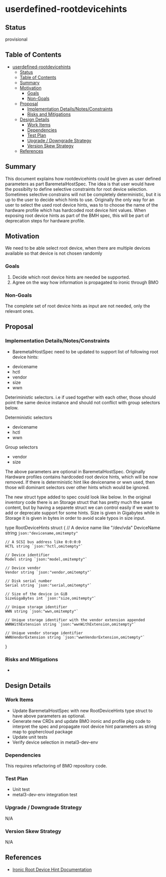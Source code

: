 <!--
 This work is licensed under a Creative Commons Attribution 3.0
 Unported License.

 http://creativecommons.org/licenses/by/3.0/legalcode
-->

# userdefined-rootdevicehints

## Status

provisional

## Table of Contents

<!--ts-->
   * [userdefined-rootdevicehints](#userdefined-rootdevicehints)
      * [Status](#status)
      * [Table of Contents](#table-of-contents)
      * [Summary](#summary)
      * [Motivation](#motivation)
         * [Goals](#goals)
         * [Non-Goals](#non-goals)
      * [Proposal](#proposal)
         * [Implementation Details/Notes/Constraints](#implementation-detailsnotesconstraints)
         * [Risks and Mitigations](#risks-and-mitigations)
      * [Design Details](#design-details)
         * [Work Items](#work-items)
         * [Dependencies](#dependencies)
         * [Test Plan](#test-plan)
         * [Upgrade / Downgrade Strategy](#upgrade--downgrade-strategy)
         * [Version Skew Strategy](#version-skew-strategy)
      * [References](#references)

<!-- Added by: mikkosest -->

<!--te-->

## Summary

This document explains how rootdevicehints could be given as user defined parameters as part BaremetalHostSpec. The idea is that user would have the possibilty to define selective constraints for root device selection. Sometimes selective constrains will not be completely deterministic, but it is up to the user to decide which hints to use. 
Originally the only way for an user to select the used root device hints, was to to choose the name of the hardware profile which has hardcoded root device hint values. When exposing root device hints as part of the BMH spec, this will be part of deprecation steps for hardware profile.

## Motivation

We need to be able select root device, when there are multiple devices available so that device is not chosen randomly

### Goals

1. Decide which root device hints are needed be supported.
2. Agree on the way how information is propagated to ironic through BMO


### Non-Goals

The complete set of root device hints as input are not needed, only the relevant ones.

## Proposal

### Implementation Details/Notes/Constraints

- BaremetalHostSpec need to be updated to support list of following root device hints:
* devicename
* hctl
* vendor
* size
* wwn

Deteriministic selectors. i.e if used together with each other, those should point the same device instance and should not conflict with group selectors below.

Deterministic selectors
* devicename
* hctl
* wwn

Group selectors
* vendor
* size


The above parameters are optional in BaremetalHostSpec. Originally Hardware profiles contains hardcoded root device hints, which will be now removed. If there is deterministic hint like devicename or wwn used, then those will dominant selectors over other hints which would be ignored. 

The new struct type added to spec could look like below. In the original inventory code there is an Storage struct that has pretty much the same content, but by having a separete struct we can control easily if we want to add or deprecate support for some hints. Size is given in Gigabytes while in Storage it is given in bytes in order to avoid scale typos in size input.

type RootDeviceHints struct {
	// A device name like "/dev/vda"
	DeviceName string `json:"devicename,omitempty"`

	// A SCSI bus address like 0:0:0:0
	HCTL string `json:"hctl,omitempty"`

	// Device identifier
	Model string `json:"model,omitempty"`

	// Device vendor
	Vendor string `json:"vendor,omitempty"`

	// Disk serial number
	Serial string `json:"serial,omitempty"`

	// Size of the device in GiB
	SizeGigaBytes int `json:"size,omitempty"`

	// Unique storage identifier
	WWN string `json:"wwn,omitempty"`

	// Unique storage identifier with the vendor extension appended
	WWNWithExtension string `json:"wwnWithExtension,omitempty"`

	// Unique vendor storage identifier
	WWNVendorExtension string `json:"wwnVendorExtension,omitempty"`
}


### Risks and Mitigations

-

## Design Details

### Work Items

- Update BaremetalHostSpec with new RootDeviceHints type struct to have above parameters as optional.
- Generate new CRDs and update BMO ironic and profile pkg code to interpret the spec and propagate root device hint parameters as string map to gophercloud package
- Update unit tests
- Verify device selection in metal3-dev-env 

### Dependencies

This requires refactoring of BMO repository code.

### Test Plan

- Unit test
- metal3-dev-env integration test

### Upgrade / Downgrade Strategy

N/A

### Version Skew Strategy

N/A

## References

- [Ironic Root Device Hint Documentation](https://docs.openstack.org/ironic/pike/install/include/root-device-hints.html)

